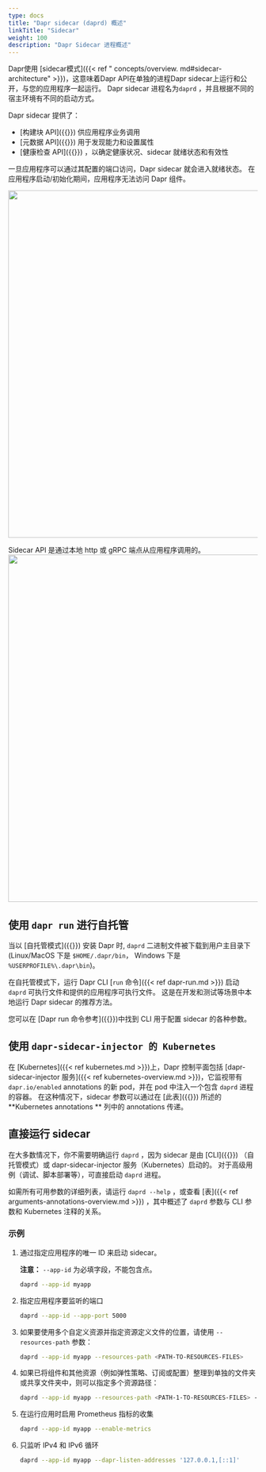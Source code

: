 ```yaml
---
type: docs
title: "Dapr sidecar (daprd) 概述"
linkTitle: "Sidecar"
weight: 100
description: "Dapr Sidecar 进程概述"
---
```


Dapr使用 [sidecar模式]({{< ref " concepts/overview. md#sidecar-architecture" >}})，这意味着Dapr API在单独的进程Dapr sidecar上运行和公开，与您的应用程序一起运行。 Dapr sidecar 进程名为`daprd` ，并且根据不同的宿主环境有不同的启动方式。

Dapr sidecar 提供了：

- [构建块 API]({{<ref building-blocks-concept>}}) 供应用程序业务调用
- [元数据 API]({{<ref metadata_api>}}) 用于发现能力和设置属性
- [健康检查 API]({{<ref sidecar-health>}}) ，以确定健康状况、sidecar 就绪状态和有效性

一旦应用程序可以通过其配置的端口访问，Dapr sidecar 就会进入就绪状态。 在应用程序启动/初始化期间，应用程序无法访问 Dapr 组件。

<img src="/images/overview-sidecar-apis.png" width=700>

Sidecar API 是通过本地 http 或 gRPC 端点从应用程序调用的。
<img src="/images/overview-sidecar-model.png" width=700>

## 使用 `dapr run` 进行自托管

当以 [自托管模式]({{<ref self-hosted>}}) 安装 Dapr 时, `daprd` 二进制文件被下载到用户主目录下 (Linux/MacOS 下是 `$HOME/.dapr/bin`， Windows 下是 `%USERPROFILE%\.dapr\bin`)。

在自托管模式下，运行 Dapr CLI [`run` 命令]({{< ref dapr-run.md >}}) 启动 `daprd` 可执行文件和提供的应用程序可执行文件。 这是在开发和测试等场景中本地运行 Dapr sidecar 的推荐方法。

您可以在 [Dapr run 命令参考]({{<ref dapr-run>}})中找到 CLI 用于配置 sidecar 的各种参数。

## 使用 `dapr-sidecar-injector 的 Kubernetes`

在 [Kubernetes]({{< ref kubernetes.md >}})上，Dapr 控制平面包括 [dapr-sidecar-injector 服务]({{< ref kubernetes-overview.md >}})，它监视带有 `dapr.io/enabled` annotations 的新 pod，并在 pod 中注入一个包含 `daprd` 进程的容器。 在这种情况下，sidecar 参数可以通过在 [此表]({{<ref arguments-annotations-overview>}}) 所述的 **Kubernetes annotations ** 列中的 annotations 传递。

## 直接运行 sidecar

在大多数情况下，你不需要明确运行 `daprd` ，因为 sidecar 是由 [CLI]({{<ref cli-overview>}}) （自托管模式）或 dapr-sidecar-injector 服务（Kubernetes）启动的。 对于高级用例（调试、脚本部署等），可直接启动 `daprd` 进程。

如需所有可用参数的详细列表，请运行 `daprd --help` ，或查看 [表]({{< ref arguments-annotations-overview.md >}}) ，其中概述了 `daprd` 参数与 CLI 参数和 Kubernetes 注释的关系。

### 示例

1. 通过指定应用程序的唯一 ID 来启动 sidecar。

   **注意：** `--app-id` 为必填字段，不能包含点。

   ```bash
   daprd --app-id myapp
   ```

1. 指定应用程序要监听的端口

   ```bash
   daprd --app-id --app-port 5000
   ```

1. 如果要使用多个自定义资源并指定资源定义文件的位置，请使用 `--resources-path` 参数：

   ```bash
   daprd --app-id myapp --resources-path <PATH-TO-RESOURCES-FILES>
   ```

1. 如果已将组件和其他资源（例如弹性策略、订阅或配置）整理到单独的文件夹或共享文件夹中，则可以指定多个资源路径：

   ```bash
   daprd --app-id myapp --resources-path <PATH-1-TO-RESOURCES-FILES> --resources-path <PATH-2-TO-RESOURCES-FILES>
   ```

1. 在运行应用时启用 Prometheus 指标的收集

   ```bash
   daprd --app-id myapp --enable-metrics
   ```

1. 只监听 IPv4 和 IPv6 循环

   ```bash
   daprd --app-id myapp --dapr-listen-addresses '127.0.0.1,[::1]'
   ```
